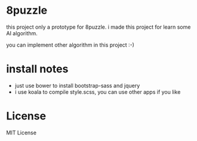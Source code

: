 # 8puzzle

this project only a prototype for 8puzzle.
i made this project for learn some AI algorithm.

you can implement other algorithm in this project :-)


# install notes
- just use bower to install bootstrap-sass and jquery
- i use koala to compile style.scss, you can use other apps if you like

# License
MIT License
